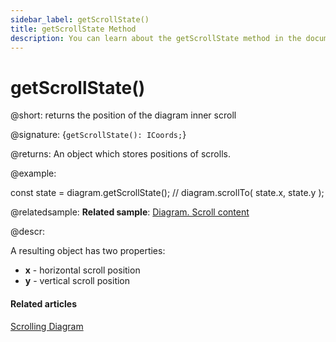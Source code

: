 ```yaml
---
sidebar_label: getScrollState()
title: getScrollState Method
description: You can learn about the getScrollState method in the documentation of the DHTMLX JavaScript Diagram library. Browse developer guides and API reference, try out code examples and live demos, and download a free 30-day evaluation version of DHTMLX Diagram.
---
```


# getScrollState()

@short: returns the position of the diagram inner scroll

@signature: {`getScrollState(): ICoords;`}

@returns:
An object which stores positions of scrolls.

@example:

const state = diagram.getScrollState();
// diagram.scrollTo( state.x, state.y );

@relatedsample:
**Related sample**: [Diagram. Scroll content](https://snippet.dhtmlx.com/f970hbym)

@descr:

A resulting object has two properties:

- **x**	- horizontal scroll position
- **y** - vertical scroll position

#### Related articles

[Scrolling Diagram](../../../guides/diagram/scrolling_diagram/)
